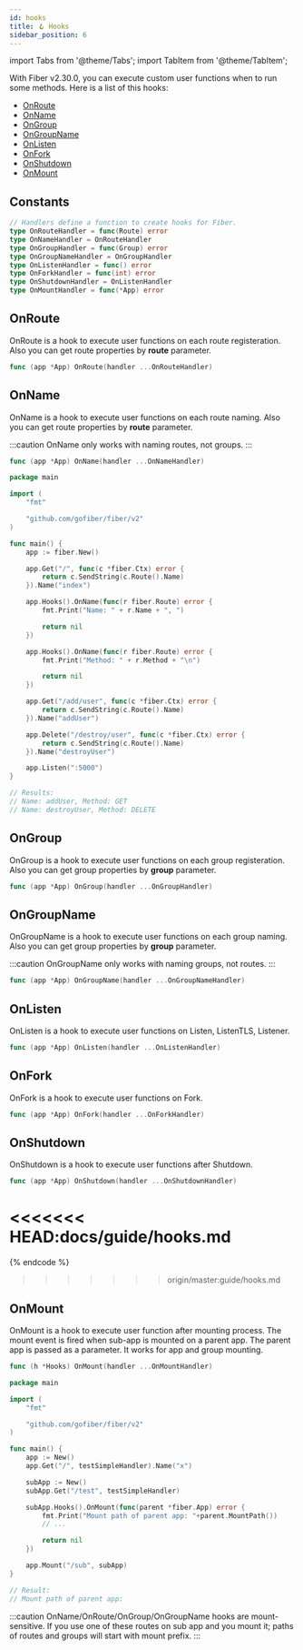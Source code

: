 ```yaml
---
id: hooks
title: 🪝 Hooks
sidebar_position: 6
---
```


import Tabs from '@theme/Tabs';
import TabItem from '@theme/TabItem';

With Fiber v2.30.0, you can execute custom user functions when to run some methods. Here is a list of this hooks:
- [OnRoute](#onroute)
- [OnName](#onname)
- [OnGroup](#ongroup)
- [OnGroupName](#ongroupname)
- [OnListen](#onlisten)
- [OnFork](#onfork)
- [OnShutdown](#onshutdown)
- [OnMount](#onmount)

## Constants
```go
// Handlers define a function to create hooks for Fiber.
type OnRouteHandler = func(Route) error
type OnNameHandler = OnRouteHandler
type OnGroupHandler = func(Group) error
type OnGroupNameHandler = OnGroupHandler
type OnListenHandler = func() error
type OnForkHandler = func(int) error
type OnShutdownHandler = OnListenHandler
type OnMountHandler = func(*App) error
```

## OnRoute

OnRoute is a hook to execute user functions on each route registeration. Also you can get route properties by **route** parameter.

```go title="Signature"
func (app *App) OnRoute(handler ...OnRouteHandler)
```

## OnName

OnName is a hook to execute user functions on each route naming. Also you can get route properties by **route** parameter.

:::caution
OnName only works with naming routes, not groups.
:::

```go title="Signature"
func (app *App) OnName(handler ...OnNameHandler)
```

<Tabs>
<TabItem value="onname-example" label="OnName Example">

```go
package main

import (
	"fmt"

	"github.com/gofiber/fiber/v2"
)

func main() {
	app := fiber.New()

	app.Get("/", func(c *fiber.Ctx) error {
		return c.SendString(c.Route().Name)
	}).Name("index")

	app.Hooks().OnName(func(r fiber.Route) error {
		fmt.Print("Name: " + r.Name + ", ")

		return nil
	})

	app.Hooks().OnName(func(r fiber.Route) error {
		fmt.Print("Method: " + r.Method + "\n")

		return nil
	})

	app.Get("/add/user", func(c *fiber.Ctx) error {
		return c.SendString(c.Route().Name)
	}).Name("addUser")

	app.Delete("/destroy/user", func(c *fiber.Ctx) error {
		return c.SendString(c.Route().Name)
	}).Name("destroyUser")

	app.Listen(":5000")
}

// Results:
// Name: addUser, Method: GET
// Name: destroyUser, Method: DELETE
```
</TabItem>
</Tabs>

## OnGroup

OnGroup is a hook to execute user functions on each group registeration. Also you can get group properties by **group** parameter.

```go title="Signature"
func (app *App) OnGroup(handler ...OnGroupHandler)
```

## OnGroupName

OnGroupName is a hook to execute user functions on each group naming. Also you can get group properties by **group** parameter.

:::caution
OnGroupName only works with naming groups, not routes.
:::

```go title="Signature"
func (app *App) OnGroupName(handler ...OnGroupNameHandler)
```

## OnListen

OnListen is a hook to execute user functions on Listen, ListenTLS, Listener.

```go title="Signature"
func (app *App) OnListen(handler ...OnListenHandler)
```

## OnFork

OnFork is a hook to execute user functions on Fork.

```go title="Signature"
func (app *App) OnFork(handler ...OnForkHandler)
```

## OnShutdown

OnShutdown is a hook to execute user functions after Shutdown.

```go title="Signature"
func (app *App) OnShutdown(handler ...OnShutdownHandler)
```
<<<<<<< HEAD:docs/guide/hooks.md
=======
{% endcode %}
>>>>>>> origin/master:guide/hooks.md

## OnMount

OnMount is a hook to execute user function after mounting process. The mount event is fired when sub-app is mounted on a parent app. The parent app is passed as a parameter. It works for app and group mounting.

```go title="Signature"
func (h *Hooks) OnMount(handler ...OnMountHandler) 
```

<Tabs>
<TabItem value="onmount-example" label="OnMount Example">

```go
package main

import (
	"fmt"

	"github.com/gofiber/fiber/v2"
)

func main() {
	app := New()
	app.Get("/", testSimpleHandler).Name("x")

	subApp := New()
	subApp.Get("/test", testSimpleHandler)

	subApp.Hooks().OnMount(func(parent *fiber.App) error {
		fmt.Print("Mount path of parent app: "+parent.MountPath())
		// ...

		return nil
	})

	app.Mount("/sub", subApp)
}

// Result:
// Mount path of parent app: 
```

</TabItem>
</Tabs>


:::caution
OnName/OnRoute/OnGroup/OnGroupName hooks are mount-sensitive. If you use one of these routes on sub app and you mount it; paths of routes and groups will start with mount prefix.
:::
